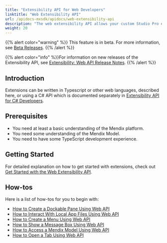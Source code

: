```yaml
---
title: "Extensibility API for Web Developers"
linktitle: "Web Extensibility API"
url: /apidocs-mxsdk/apidocs/web-extensibility-api
description: "The web extensibility API allows your custom Studio Pro extensions developed using JavaScript to interact with some internal services of Studio Pro."
weight: 20
---
```


{{% alert color="warning" %}} This feature is in beta. For more information, see [Beta Releases](/releasenotes/beta-features/). {{% /alert %}}

{{% alert color="info" %}}For information on new releases of the Extensibility API, see [Extensibility: Web API Release Notes](/releasenotes/studio-pro/web-extensibility-api/).
{{% /alert %}}

## Introduction

Extensions can be written in Typescript or other web languages, described here, or using a C# API which is documented separately in [Extensibility API for C# Developers](/apidocs-mxsdk/apidocs/csharp-extensibility-api).

## Prerequisites

* You need at least a basic understanding of the Mendix platform.
* You need some understanding of the Mendix Model.
* You need to have some TypeScript development experience.

## Getting Started

For detailed explanation on how to get started with extensions, check out [Get Started with the Web Extensibility API](/apidocs-mxsdk/apidocs/web-extensibility-api/getting-started/).

## How-tos

Here is a list of how-tos for you to begin with:

* [How to Create a Dockable Pane Using Web API](/apidocs-mxsdk/apidocs/web-extensibility-api/dockable-pane-api/)
* [How to Interact With Local App Files Using Web API](/apidocs-mxsdk/apidocs/web-extensibility-api/local-app-files-api/)
* [How to Create a Menu Using Web API](/apidocs-mxsdk/apidocs/web-extensibility-api/menu-api/)
* [How to Show a Message Box Using Web API](/apidocs-mxsdk/apidocs/web-extensibility-api/messagebox-api/)
* [How to Access a Mendix Model Using Web API](/apidocs-mxsdk/apidocs/web-extensibility-api/model-api/)
* [How to Open a Tab Using Web API](/apidocs-mxsdk/apidocs/web-extensibility-api/tab-api/)
